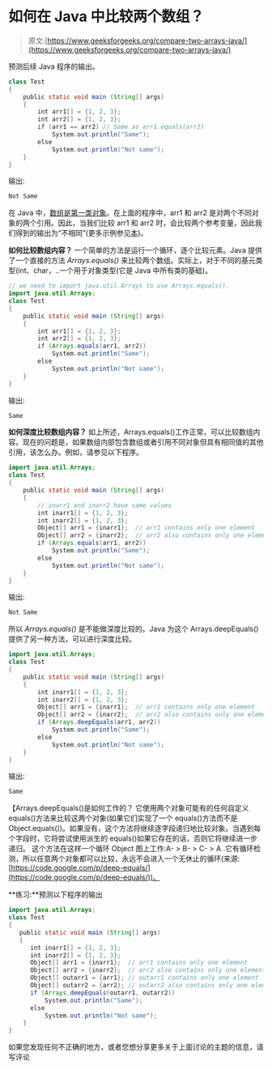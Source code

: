 # 如何在 Java 中比较两个数组？

> 原文:[https://www.geeksforgeeks.org/compare-two-arrays-java/](https://www.geeksforgeeks.org/compare-two-arrays-java/)

预测后续 Java 程序的输出。

```java
class Test
{
    public static void main (String[] args) 
    {
        int arr1[] = {1, 2, 3};
        int arr2[] = {1, 2, 3};
        if (arr1 == arr2) // Same as arr1.equals(arr2)
            System.out.println("Same");
        else
            System.out.println("Not same");
    }
}
```

输出:

```java
Not Same
```

在 Java 中，[数组是第一类对象](https://www.geeksforgeeks.org/g-fact-65/)。在上面的程序中，arr1 和 arr2 是对两个不同对象的两个引用。因此，当我们比较 arr1 和 arr2 时，会比较两个参考变量，因此我们得到的输出为“不相同”(更多示例参见[本](https://www.geeksforgeeks.org/final-arrays-in-java/))。

**如何比较数组内容？**
一个简单的方法是运行一个循环，逐个比较元素。Java 提供了一个直接的方法 *Arrays.equals()* 来比较两个数组。实际上，对于不同的基元类型(int、char，..一个用于对象类型(它是 Java 中所有类的基础)。

```java
// we need to import java.util.Arrays to use Arrays.equals().
import java.util.Arrays;
class Test
{
    public static void main (String[] args) 
    {
        int arr1[] = {1, 2, 3};
        int arr2[] = {1, 2, 3};
        if (Arrays.equals(arr1, arr2))
            System.out.println("Same");
        else
            System.out.println("Not same");
    }
}
```

输出:

```java
Same
```

**如何深度比较数组内容？**
如上所述，Arrays.equals()工作正常，可以比较数组内容。现在的问题是，如果数组内部包含数组或者引用不同对象但具有相同值的其他引用，该怎么办。例如，请参见以下程序。

```java
import java.util.Arrays;
class Test
{
    public static void main (String[] args) 
    {
        // inarr1 and inarr2 have same values
        int inarr1[] = {1, 2, 3};
        int inarr2[] = {1, 2, 3};   
        Object[] arr1 = {inarr1};  // arr1 contains only one element
        Object[] arr2 = {inarr2};  // arr2 also contains only one element
        if (Arrays.equals(arr1, arr2))
            System.out.println("Same");
        else
            System.out.println("Not same");
    }
}
```

输出:

```java
Not Same
```

所以 *Arrays.equals()* 是不能做深度比较的。Java 为这个 Arrays.deepEquals()提供了另一种方法，可以进行深度比较。

```java
import java.util.Arrays;
class Test
{
    public static void main (String[] args) 
    {
        int inarr1[] = {1, 2, 3};
        int inarr2[] = {1, 2, 3}; 
        Object[] arr1 = {inarr1};  // arr1 contains only one element
        Object[] arr2 = {inarr2};  // arr2 also contains only one element
        if (Arrays.deepEquals(arr1, arr2))
            System.out.println("Same");
        else
            System.out.println("Not same");
    }
}
```

输出:

```java
Same
```

【Arrays.deepEquals()是如何工作的？
它使用两个对象可能有的任何自定义 equals()方法来比较这两个对象(如果它们实现了一个 equals()方法而不是 Object.equals())。如果没有，这个方法将继续逐字段递归地比较对象。当遇到每个字段时，它将尝试使用派生的 equals()如果它存在的话，否则它将继续进一步递归。
这个方法在这样一个循环 Object 图上工作:A- > B- > C- > A .它有循环检测，所以任意两个对象都可以比较，永远不会进入一个无休止的循环(来源:[https://code.google.com/p/deep-equals/](https://code.google.com/p/deep-equals/))。

**练习:**预测以下程序的输出

```java
import java.util.Arrays;
class Test
{
   public static void main (String[] args) 
   {
      int inarr1[] = {1, 2, 3};
      int inarr2[] = {1, 2, 3}; 
      Object[] arr1 = {inarr1};  // arr1 contains only one element
      Object[] arr2 = {inarr2};  // arr2 also contains only one element
      Object[] outarr1 = {arr1}; // outarr1 contains only one element
      Object[] outarr2 = {arr2}; // outarr2 also contains only one element        
      if (Arrays.deepEquals(outarr1, outarr2))
          System.out.println("Same");
      else
          System.out.println("Not same");
    }
}
```

如果您发现任何不正确的地方，或者您想分享更多关于上面讨论的主题的信息，请写评论
